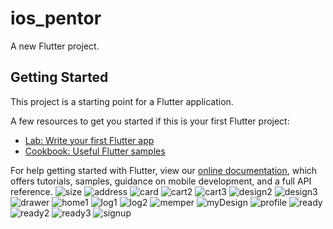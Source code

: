# ios_pentor

A new Flutter project.

## Getting Started

This project is a starting point for a Flutter application.

A few resources to get you started if this is your first Flutter project:

- [Lab: Write your first Flutter app](https://flutter.dev/docs/get-started/codelab)
- [Cookbook: Useful Flutter samples](https://flutter.dev/docs/cookbook)

For help getting started with Flutter, view our
[online documentation](https://flutter.dev/docs), which offers tutorials,
samples, guidance on mobile development, and a full API reference.
![size](https://user-images.githubusercontent.com/44242748/176363358-93dc8fe4-86f0-48fc-ac14-e28b2e9d1f6c.png)
![address](https://user-images.githubusercontent.com/44242748/176363367-321a2e17-bbe5-44ae-92c4-d1c121f2f907.png)
![card](https://user-images.githubusercontent.com/44242748/176363372-baa83ae4-2d1f-4eed-860f-43cba5ec9ca3.png)
![cart2](https://user-images.githubusercontent.com/44242748/176363377-8eaf88ed-35aa-43ec-aca6-5ff5262974bb.png)
![cart3](https://user-images.githubusercontent.com/44242748/176363388-0346687a-561c-4a1a-85a2-6dfea7a3e8f5.png)
![design2](https://user-images.githubusercontent.com/44242748/176363394-3a944df5-a380-484e-9799-a4e03be2c8c6.png)
![design3](https://user-images.githubusercontent.com/44242748/176363404-120fe2a0-8707-4de0-81f3-c6013d0b7ac9.png)
![drawer](https://user-images.githubusercontent.com/44242748/176363412-1e2d7eb4-dd49-4b05-8ddc-8ca9e2132d2e.png)
![home1](https://user-images.githubusercontent.com/44242748/176363420-6d4523a6-da45-4867-8ee5-cce21dbebf74.png)
![log1](https://user-images.githubusercontent.com/44242748/176363450-ced38abc-af1e-42d8-add6-3a49a6e556a3.png)
![log2](https://user-images.githubusercontent.com/44242748/176363466-72619def-e40e-4b84-b5dc-1a9594fa3ba2.png)
![memper](https://user-images.githubusercontent.com/44242748/176363475-01eb9804-bd17-4b59-a1e5-100e020b2aa3.png)
![myDesign](https://user-images.githubusercontent.com/44242748/176363477-90ffb6d5-e2ce-4829-aa2e-2d8ec138a8bb.png)
![profile](https://user-images.githubusercontent.com/44242748/176363486-5fedd350-d9c4-488a-808f-331d57cbf674.png)
![ready](https://user-images.githubusercontent.com/44242748/176363493-31d8aa52-5ec4-487f-ba13-4aa6f3981c8c.png)
![ready2](https://user-images.githubusercontent.com/44242748/176363506-8bddc5fa-b3dd-43c8-99a5-b7d82c5b0903.png)
![ready3](https://user-images.githubusercontent.com/44242748/176363515-874d3c2e-a7d1-4eaa-9f0b-c68fb8d526e1.png)
![signup](https://user-images.githubusercontent.com/44242748/176363524-ea449fb0-d46e-4104-87b9-ca9ea0dc7c6d.png)
